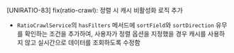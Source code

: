 [UNIRATIO-83] fix(ratio-crawl): 정렬 시 캐시 비활성화 로직 추가

- `RatioCrawlService`의 `hasFilters` 메서드에 `sortField`와 `sortDirection` 유무를 확인하는 조건을 추가하여, 사용자가 정렬 옵션을 지정했을 경우 캐시를 사용하지 않고 실시간으로 데이터를 조회하도록 수정함
